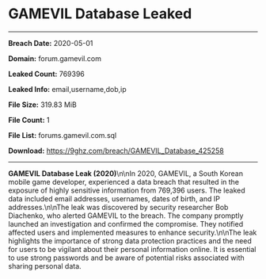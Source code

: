 # GAMEVIL Database Leaked

------------
**Breach Date:** 2020-05-01

**Domain:** forum.gamevil.com

**Leaked Count:** 769396

**Leaked Info:** email,username,dob,ip

**File Size:** 319.83 MiB

**File Count:** 1

**File List:** forums.gamevil.com.sql

**Download:** https://9ghz.com/breach/GAMEVIL_Database_425258

------------
**GAMEVIL Database Leak (2020)**\n\nIn 2020, GAMEVIL, a South Korean mobile game developer, experienced a data breach that resulted in the exposure of highly sensitive information from 769,396 users. The leaked data included email addresses, usernames, dates of birth, and IP addresses.\n\nThe leak was discovered by security researcher Bob Diachenko, who alerted GAMEVIL to the breach. The company promptly launched an investigation and confirmed the compromise. They notified affected users and implemented measures to enhance security.\n\nThe leak highlights the importance of strong data protection practices and the need for users to be vigilant about their personal information online. It is essential to use strong passwords and be aware of potential risks associated with sharing personal data.
